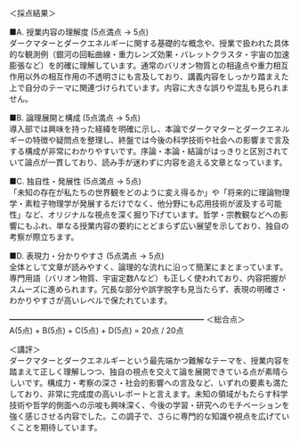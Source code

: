＜採点結果＞

■A. 授業内容の理解度 (5点満点 → 5点)  
ダークマターとダークエネルギーに関する基礎的な概念や、授業で扱われた具体的な観測例（銀河の回転曲線・重力レンズ効果・バレットクラスタ・宇宙の加速膨張など）を的確に理解しています。通常のバリオン物質との相違点や重力相互作用以外の相互作用の不透明さにも言及しており、講義内容をしっかり踏まえた上で自分のテーマに関連づけられています。内容に大きな誤りや混乱も見られません。  

■B. 論理展開と構成 (5点満点 → 5点)  
導入部では興味を持った経緯を明確に示し、本論でダークマターとダークエネルギーの特徴や疑問点を整理し、終盤では今後の科学技術や社会への影響まで言及する構成が非常にわかりやすいです。序論・本論・結論がはっきりと区別されていて論点が一貫しており、読み手が迷わずに内容を追える文章となっています。  

■C. 独自性・発展性 (5点満点 → 5点)  
「未知の存在が私たちの世界観をどのように変え得るか」や「将来的に理論物理学・素粒子物理学が発展するだけでなく、他分野にも応用技術が波及する可能性」など、オリジナルな視点を深く掘り下げています。哲学・宗教観などへの影響にもふれ、単なる授業内容の要約にとどまらず広い展望を示しており、独自の考察が際立ちます。  

■D. 表現力・分かりやすさ (5点満点 → 5点)  
全体として文章が読みやすく、論理的な流れに沿って簡潔にまとまっています。専門用語（バリオン物質、宇宙定数Λなど）も正しく使われており、内容把握がスムーズに進められます。冗長な部分や誤字脱字も見当たらず、表現の明確さ・わかりやすさが高いレベルで保たれています。  

━━━━━━━━━━━━━━━━━━━━━━━━━
＜総合点＞  
A(5点) + B(5点) + C(5点) + D(5点) = 20点 / 20点

＜講評＞  
ダークマターとダークエネルギーという最先端かつ難解なテーマを、授業内容を踏まえて正しく理解しつつ、独自の視点を交えて論を展開できている点が素晴らしいです。構成力・考察の深さ・社会的影響への言及など、いずれの要素も満たしており、非常に完成度の高いレポートと言えます。未知の領域がもたらす科学技術や哲学的側面への示唆も興味深く、今後の学習・研究へのモチベーションを強く感じさせる内容でした。この調子で、さらに専門的な知識や視点を広げていくことを期待しています。